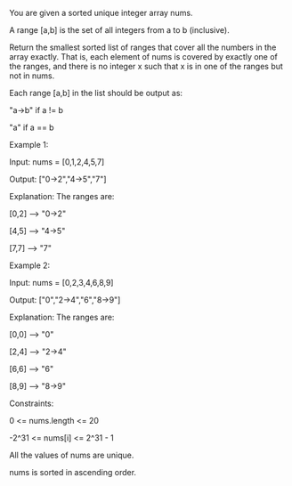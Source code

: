 You are given a sorted unique integer array nums.

A range [a,b] is the set of all integers from a to b (inclusive).

Return the smallest sorted list of ranges that cover all the numbers in the array exactly. That is, each element of nums is covered by exactly one of the ranges, and there is no integer x such that x is in one of the ranges but not in nums.

Each range [a,b] in the list should be output as:

"a->b" if a != b

"a" if a == b
 

Example 1:

Input: nums = [0,1,2,4,5,7]

Output: ["0->2","4->5","7"]

Explanation: The ranges are:

[0,2] --> "0->2"

[4,5] --> "4->5"

[7,7] --> "7"

Example 2:

Input: nums = [0,2,3,4,6,8,9]

Output: ["0","2->4","6","8->9"]

Explanation: The ranges are:

[0,0] --> "0"

[2,4] --> "2->4"

[6,6] --> "6"

[8,9] --> "8->9"
 

Constraints:

0 <= nums.length <= 20

-2^31 <= nums[i] <= 2^31 - 1

All the values of nums are unique.

nums is sorted in ascending order.
